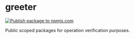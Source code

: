 # greeter

[![Publish package to npmjs.com](https://github.com/F88/greeter/actions/workflows/npm-publish-to-npmjs.yml/badge.svg?branch=main)](https://github.com/F88/greeter/actions/workflows/npm-publish-to-npmjs.yml)

Public scoped packages for operation verification purposes.
